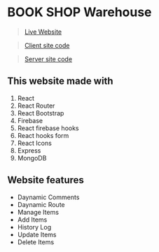 # BOOK SHOP Warehouse

> [Live Website](https://book-shop-fbf65.web.app/)

> [Client site code](https://github.com/MdMostaqAhmed/bookshop-management-client-side)

> [Server site code](https://github.com/MdMostaqAhmed/bookshop-management-server-side)

## This website made with

1. React
2. React Router
3. React Bootstrap
4. Firebase
5. React firebase hooks
6. React hooks form
7. React Icons
8. Express
9. MongoDB

## Website features

- Daynamic Comments
- Daynamic Route
- Manage Items
- Add Items
- History Log
- Update Items
- Delete Items
